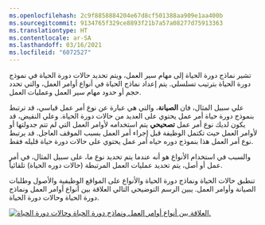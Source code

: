 ```yaml
---
ms.openlocfilehash: 2c9f8858884204e67d8cf501388aa909e1aa400b
ms.sourcegitcommit: 9134765f329ce8893f21b7a57a08277d75913363
ms.translationtype: HT
ms.contentlocale: ar-SA
ms.lasthandoff: 03/16/2021
ms.locfileid: "6072527"
---
```

تشير نماذج دورة الحياة إلى مهام سير العمل، ويتم تحديد حالات دورة الحياة في نموذج دورة الحياة بترتيب تسلسلي. يتم إعداد نماذج الحياة في أنواع أوامر العمل، والتي تحدد حجم أو حدود مهام سير العمل وعمليات العمل. 

علي سبيل المثال، فان **الصيانة**، والتي هي عبارة عن نوع أمر عمل قياسي، قد ترتبط بنموذج دورة حياة أمر عمل يحتوي على العديد من حالات دورة الحياة. وعلي النقيض، قد يكون لديك نوع أمر عمل **تصحيحي** يتم استخدامه لأوامر العمل التي لم تتم جدولتها أو لأوامر العمل حيث تكتمل الوظيفة قبل إجراء أمر العمل بسبب الموقف العاجل. قد يرتبط نوع أمر العمل هذا بنموذج دوره حياه أمر عمل يحتوي على حالات دورة حياة قليله فقط. 

والسبب في استخدام الأنواع هو أنه عندما يتم تحديد نوع ما، على سبيل المثال، في أمر عمل أو أصل، يتم تحديد عمليات العمل المرتبطة (حالات دوره الحياة) تلقائياً.

تنطبق حالات الحياة ونماذج دورة الحياة والأنواع على المواقع الوظيفية والأصول وطلبات الصيانة وأوامر العمل. يبين الرسم التوضيحي التالي العلاقة بين أنواع أوامر العمل ونماذج دورة الحياة وحالات دورة الحياة.

[![العلاقة بين أنواع أوامر العمل ونماذج دورة الحياة وحالات دورة الحياة.](../media/work-order-types-models-ssm.png)](../media/work-order-types-models-ssm.png#lightbox)
 

